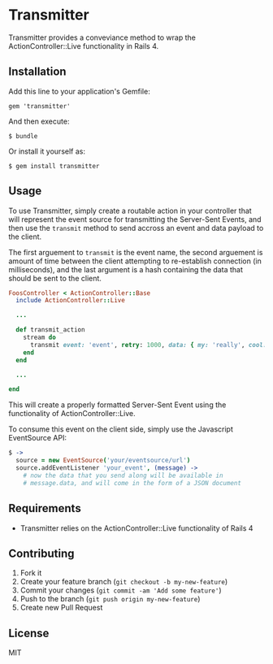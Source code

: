 # Transmitter

Transmitter provides a conveviance method to wrap the ActionController::Live functionality in Rails 4.

## Installation

Add this line to your application's Gemfile:

    gem 'transmitter'

And then execute:

    $ bundle

Or install it yourself as:

    $ gem install transmitter

## Usage

To use Transmitter, simply create a routable action in your controller that will represent the event source for transmitting the Server-Sent Events, and then use the `transmit` method to send accross an event and data payload to the client.

The first arguement to `transmit` is the event name, the second arguement is amount of time between the client attempting to re-establish connection (in milliseconds), and the last argument is a hash containing the data that should be sent to the client.

```ruby
FoosController < ActionController::Base
  include ActionController::Live

  ...

  def transmit_action
    stream do
      transmit event: 'event', retry: 1000, data: { my: 'really', cool: 'message' }
    end
  end

  ...

end
```

This will create a properly formatted Server-Sent Event using the functionality of ActionController::Live.

To consume this event on the client side, simply use the Javascript EventSource API:

```coffeescript
$ ->
  source = new EventSource('your/eventsource/url')
  source.addEventListener 'your_event', (message) ->
    # now the data that you send along will be available in
    # message.data, and will come in the form of a JSON document
```

## Requirements

  * Transmitter relies on the ActionController::Live functionality of Rails 4

## Contributing

1. Fork it
2. Create your feature branch (`git checkout -b my-new-feature`)
3. Commit your changes (`git commit -am 'Add some feature'`)
4. Push to the branch (`git push origin my-new-feature`)
5. Create new Pull Request

## License

MIT
